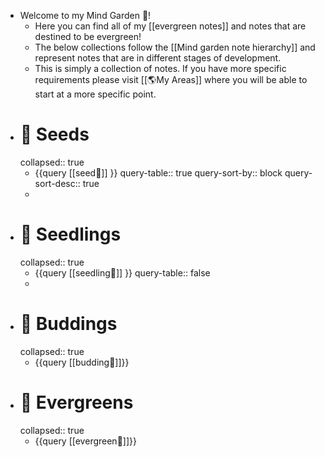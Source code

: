 - Welcome to my Mind Garden 🌳!
	- Here you can find all of my [[evergreen notes]] and notes that are destined to be evergreen!
	- The below collections follow the [[Mind garden note hierarchy]] and represent notes that are in different stages of development.
	- This is simply a collection of notes. If you have more specific requirements please visit [[🌎My Areas]] where you will be able to start at a more specific point.
- # 🌰 Seeds
  collapsed:: true
	- {{query [[seed🌰]] }}
	  query-table:: true
	  query-sort-by:: block
	  query-sort-desc:: true
	-
- # 🌱 Seedlings
  collapsed:: true
	- {{query [[seedling🌱]] }}
	  query-table:: false
	-
- # 🌿 Buddings
  collapsed:: true
	- {{query [[budding🌿]]}}
- # 🌳 Evergreens
  collapsed:: true
	- {{query [[evergreen🌳]]}}